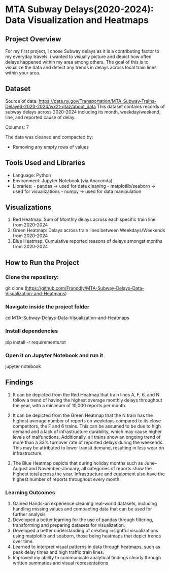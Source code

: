 # MTA Subway Delays(2020-2024): Data Visualization and Heatmaps

## Project Overview
For my first project, I chose Subway delays as it is a contributing factor to my everyday travels, i wanted to visually picture and depict how often delays happened within my area among others. The goal of this is to visualize the data and detect any trends in delays across local train lines within your area.

## Dataset

Source of data: https://data.ny.gov/Transportation/MTA-Subway-Trains-Delayed-2020-2024/wx2t-qtaz/about_data
This dataset contains records of subway delays across 2020-2024 including its month, weekday/weekend, line, and reported cause of delay.

Columns: 7

The data was cleaned and compacted by:
 - Removing any empty rows of values

## Tools Used and Libraries
 - Language: Python
 - Environment: Jupyter Notebook (via Anaconda)
 - Libraries:
       - pandas -> used for data cleaning
       - matplotlib/seaborn -> used for visualizations
       - numpy -> used for data manipulation

## Visualizations
  1. Red Heatmap: Sum of Monthly delays across each specific train line from 2020-2024
  2. Green Heatmap: Delays across train lines between Weekdays/Weekends from 2020-2024
  3. Blue Heatmap: Cumulative reported reasons of delays amongst months from 2020-2024

## How to Run the Project
### Clone the repository:
 git clone (https://github.com/Franddly/MTA-Subway-Delays-Data-Visualization-and-Heatmaps)
### Navigate inside the project folder
 cd MTA-Subway-Delays-Data-Visualization-and-Heatmaps
### Install dependencies
 pip install -r requirements.txt
### Open it on Jupyter Notebook and run it
 jupyter notebook

## Findings
1) It can be depicted from the Red Heatmap that train lines A, F, 6, and N follow a trend of having the highest average monthly delays throughout the year, with a minimum of 10,000 reports per month.

2) It can be depicted from the Green Heatmap that the N train has the highest average number of reports on weekdays compared to its close competitors, the F and 6 trains. This can be assumed to be due to high demand and a lack of infrastructure durability, which may cause higher levels of malfunctions. Additionally, all trains show an ongoing trend of more than a 33% turnover rate of reported delays during the weekends. This may be attributed to lower transit demand, resulting in less wear on infrastructure.

3) The Blue Heatmap depicts that during holiday months such as June–August and November–January, all categories of reports show the highest total across the year. Infrastructure and equipment also have the highest number of reports throughout every month.

### Learning Outcomes
1) Gained Hands-on experience cleaning real-world datasets, including handling missing values and compacting data that can be used for further analysis
2) Developed a better learning for the use of pandas through filtering, transforming and preparing datasets for visualization.
3) Developed a better understanding of creating insightful visualizations using matplotlib and seaborn, those being heatmaps that depict trends over time.
4) Learned to interpret visual patterns in data through heatmaps, such as peak delay times and high traffic train lines.
5) Improved my ability to communicate analytical findings clearly through written summaries and visual representations 




